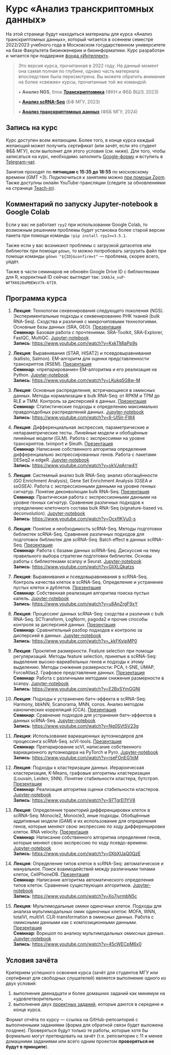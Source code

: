# Курс «Анализ транскриптомных данных»

На этой странице будут находиться материалы для курса «Анализ транскриптомных данных», который читается в осеннем семестре 2022/2023 учебного года в Московском государственном университете на базе Факультета биоинженерии и биоинформатики. Курс разработан и читается при поддержке [фонда «Интеллект»](https://intellect-foundation.ru/).

> Это версия курса, прочитанная в 2022 году. На данный момент она самая полная по глубине, однако часть материала впоследствие была пересмотрена. Вы можете обратить внимание на более «свежие» курсы, прочитанные той же командой:
>
> • **Анализ NGS**, блок [**Транскриптомика**](https://serjisa.github.io/hse.2023/) (ФКН и ФББ ВШЭ, 2023)
> 
> • [**Анализ scRNA-Seq**](https://serjisa.github.io/bf.msu.2023/) (БФ МГУ, 2023)
>
> • [**Анализ транскриптомных данных**](https://serjisa.github.io/fbb.msu.2024/) (ФББ МГУ, 2024)

## Запись на курс
Курс доступен всем желающим. Более того, в конце курса каждый желающий может получить сертификат (или зачёт, если это студент ФББ МГУ), если выполнит для этого условия (см. ниже). Для того, чтобы записаться на курс, необходимо заполнить [Google-форму](https://forms.gle/rukKz61hRgdvYzzE7) и вступить в [Telegram-чат](https://t.me/transcriptomics_msu).

Занятия проходят по **пятницам с 15:35 до 18:55** по московскому времени (GMT +3). Подключиться к занятиям можно [при помощи Zoom](https://us06web.zoom.us/j/88295135967?pwd=YUppMnhwSDNXU0t1Z1FWalJtM0dLQT09). Также доступны онлайн YouTube-трансляции (следите за обновлениями на странице [Teach-in](https://www.youtube.com/c/NAUKA0)).

## Комментарий по запуску Jupyter-notebook в Google Colab
Если у вас не работает `rpy2` при использовании Google Colab, то возможным решением проблемы будет установка более старой версии пакета при помощи команды `!pip install rpy2==3.5.1`.

Также если у вас возникают проблемы с загрузкой датасетов или библиотек при помощи `gdown`, то можно попробовать загрузить файл при помощи команды `gdown "${ID}&confirm=t"` &mdash; проблема, скорее всего, уйдёт.

Также в части семинаров не обновён Google Drive ID с библиотеками для R, корректный ID сейчас выглядит так: `1XAbJa_suP-WFTKK628oM9EWsV7k-6fI9`.

## Программа курса
1. **Лекция**: Технологии секвенирования следующего поколения (NGS). Экспериментальные подходы к секвенированию РНК тканей (bulk RNA-Seq). Сходства и различия с микрочиповыми технологиями. Основные базы данных (SRA, GEO). [Презентация](https://github.com/serjisa/transcriptomics.msu/blob/main/Лекции/01.%20NGS%20и%20RNA-Seq.pdf)<br>
**Семинар**: Базовая работа с прочтениями. SRA-Toolkit, SRA-Explorer, FastQC, MultiQC. [Jupyter-notebook](https://github.com/serjisa/transcriptomics.msu/blob/main/Семинары/01_Базовая_работа_с_прочтениями.ipynb)<br>
**Запись**: https://www.youtube.com/watch?v=KxkTMlaPp9s

2. **Лекция**: Выравнивания (STAR, HISAT2) и псевдовыравнивания (kallisto, Salmon). EM-алгоритм для оценки представленности транскриптов (RSEM). [Презентация](https://github.com/serjisa/transcriptomics.msu/blob/main/Лекции/02.%20Выравнивания.pdf)<br>
**Семинар**: «препарирование» EM-алгоритма и его реализация на Python. [Jupyter-notebook](https://github.com/serjisa/transcriptomics.msu/blob/main/Семинары/02_EM_алгоритм.ipynb)<br>
**Запись**: https://www.youtube.com/watch?v=LKukq5G8w-M

3. **Лекция**: Основные распределения, встречающиеся в омиксных данных. Методы нормализации в bulk RNA-Seq: от RPKM и TPM до RLE и TMM. Контроль за дисперсией в данных. [Презентация](https://github.com/serjisa/transcriptomics.msu/blob/main/Лекции/03.%20Распределения%20и%20нормализация.pdf)<br>
**Семинар**: Статистические подходы к определению максимально правдоподобных распределений данных. [Jupyter-notebook](https://github.com/serjisa/transcriptomics.msu/blob/main/Семинары/03_Определение_распределений.ipynb)<br>
**Запись**: https://www.youtube.com/watch?v=6-Ul5Ir-FW4

4. **Лекция**: Дифференциальная экспрессия, параметрические и непараметрические тесты. Линейные модели и обобщённые линейные модели (GLM). Работа с экспрессиями на уровне транскриптов. tximport и Sleuth. [Презентация](https://github.com/serjisa/transcriptomics.msu/blob/main/Лекции/04.%20Дифференциальная%20экспрессия.pdf)<br>
**Семинар**: Написание собственного алгоритма определения дифференциально экспрессированных генов. Работа с пакетами DESeq2 и edgeR. [Jupyter-notebook](https://github.com/serjisa/transcriptomics.msu/blob/main/Семинары/04_Дифференциальная_экспрессия.ipynb)<br>
**Запись**: https://www.youtube.com/watch?v=okVJqArrw4Y

5. **Лекция**: Системный анализ bulk RNA-Seq: анализ обогащённости (GO Enrichment Analysis), Gene Set Enrichment Analysis (GSEA и ssGSEA). Работа с экспрессионными данными на уровне генных сигнатур. Понятие деконволюции bulk RNA-Seq. [Презентация](https://github.com/serjisa/transcriptomics.msu/blob/main/Лекции/05.%20Функциональный%20анализ.pdf)<br>
**Семинар**: Практическая работа с экспрессионными данными на уровне генных сигнатур. Сравнение различных подходов к определению клеточного состава bulk RNA-Seq (signature-based vs. deconvolution). [Jupyter-notebook](https://github.com/serjisa/transcriptomics.msu/blob/main/Семинары/05_Функциональный_анализ.ipynb)<br>
**Запись**: https://www.youtube.com/watch?v=OcxfIKVu0-s

6. **Лекция**: Понятие и необходимость scRNA-Seq. Методы подготовки библиотек scRNA-Seq. Сравнение различных подходов для подготовок библиотек для scRNA-Seq. Batch effect в данных scRNA-Seq. [Презентация](https://github.com/serjisa/transcriptomics.msu/blob/main/Лекции/06.%20scRNA-Seq.pdf)<br>
**Семинар**: Работа с базами данных scRNA-Seq. Дискуссия на тему правильного выбора стратегии подготовки библиотек. Основы работы с библиотеками scanpy и Seurat. [Jupyter-notebook](https://github.com/serjisa/transcriptomics.msu/blob/main/Семинары/06_Основы_работы_со_scanpy_и_Seurat.ipynb)<br>
**Запись**: https://www.youtube.com/watch?v=GliXLQkatzs

7. **Лекция**: Выравнивания и псевдовыравнивания в scRNA-Seq. Контроль качества клеток в scRNA-Seq. Определение и устранение пустых клеток и дублетов. [Презентация](https://github.com/serjisa/transcriptomics.msu/blob/main/Лекции/07.%20QC.pdf)<br>
**Семинар**: Собственная реализация алгоритма поиска пустых капель. [Jupyter-notebook](https://github.com/serjisa/transcriptomics.msu/blob/main/Семинары/07_Контроль_качества.ipynb)<br>
**Запись**: https://www.youtube.com/watch?v=u8AnZrgF9xY

8. **Лекция**: Процессинг данных scRNA-Seq: сходства и различия с bulk RNA-Seq. SCTransform, LogNorm, pagoda2 и прочие способы контроля за дисперсией данных. [Презентация](https://github.com/serjisa/transcriptomics.msu/blob/main/Лекции/08.%20Нормализация.pdf)<br>
**Семинар**: Сравнительный разбор подходов к контролю за дисперсией в данных. [Jupyter-notebook](https://github.com/serjisa/transcriptomics.msu/blob/main/Семинары/08_Контроль_за_дисперсией.ipynb)<br>
**Запись**: https://www.youtube.com/watch?v=_kkFKvipMP0

9. **Лекция**: Проклятие размерности. Feature selection при помощи регуляризаций. Методы feature selection, принятые в scRNA-Seq: выделение высоко-вариабельных генов и подходы к этому выделению. Методы снижения размерности: PCA, t-SNE, UMAP, ForceAtlas2. Графовое представление данных. [Презентация](https://github.com/serjisa/transcriptomics.msu/blob/main/Лекции/09.%20Методы%20снижения%20размерности.pdf)<br>
**Семинар**: Работа с различными методами снижения размерности в scanpy. [Jupyter-notebook](https://github.com/serjisa/transcriptomics.msu/blob/main/Семинары/09_Снижение_размерности.ipynb)<br>
**Запись**: https://www.youtube.com/watch?v=E2BxSYmGGNI

10. **Лекция**: Подходы к устранению батч-эффекта в scRNA-Seq: Harmony, bbkNN, Scanorama, MNN, conos. Анализ методом канонических корреляций (CCA). [Презентация](https://github.com/serjisa/transcriptomics.msu/blob/main/Лекции/10.%20Устранение%20батч-эффекта.pdf)<br>
**Семинар**: Сравнение подходов для устранения батч-эффектов в данных scRNA-Seq. [Jupyter-notebook](https://github.com/serjisa/transcriptomics.msu/blob/main/Семинары/10_Коррекция_батч_эффекта.ipynb)<br>
**Запись**: https://www.youtube.com/watch?v=Ng05Vt5V23g

11. **Лекция**: Использование вариационных аутоэнкодеров для процессинга scRNA-Seq. scVI-tools. [Презентация](https://github.com/serjisa/transcriptomics.msu/blob/main/Лекции/11.%20Вариационные%20автоэнкодеры.pdf)<br>
**Семинар**: Препарирование scVI, написание собственного вариационного аутоэнкодера на PyTorch и Pyro. [Jupyter-notebook](https://github.com/serjisa/transcriptomics.msu/blob/main/Семинары/11_Вариационные_автоэнкодеры.ipynb)<br>
**Запись**: https://www.youtube.com/watch?v=rseFOnEG1nM

12. **Лекция**: Подходы к кластеризации данных. Иерархическая кластеризация, K-Means, графовые алгоритмы кластеризации (Louvain, Leiden, SNN). Понятие стабильности кластера, бутстрэп. [Презентация](https://github.com/serjisa/transcriptomics.msu/blob/main/Лекции/12.%20Подходы%20к%20кластеризации.pdf)<br>
**Семинар**: Реализация алгоритма оценки стабильности кластеров. [Jupyter-notebook](https://github.com/serjisa/transcriptomics.msu/blob/main/Семинары/12_Кластеризация_и_её_стабильность.ipynb)<br>
**Запись**: https://www.youtube.com/watch?v=97TgrEl1YV8

13. **Лекция**: Определение траекторий дифференцировки клеток в scRNA-Seq: Monocle2, Monocle3, иные подходы. Обобщённые аддитивные модели (GAM) и их использование для определения генов, которые меняют свою экспрессию по ходу дифференцировки клеток. RNA velocity. [Презентация](https://github.com/serjisa/transcriptomics.msu/blob/main/Лекции/13.%20Дифференцировка%20клеток.pdf)<br>
**Семинар**: Написание собственного алгоритма определения генов, которые меняют свою экспрессию по ходу псевдо-времени. [Jupyter-notebook](https://github.com/serjisa/transcriptomics.msu/blob/main/Семинары/13_Дифференцировка_клеток.ipynb)<br>
**Запись**: https://www.youtube.com/watch?v=0XbXUaQ0QzE

14. **Лекция**: Определение типов клеток в scRNA-Seq: автоматическое и мануальное. Поиск взаимодействий между различными типами клеток, CellPhoneDB. [Презентация](https://github.com/serjisa/transcriptomics.msu/blob/main/Лекции/14.%20Определение%20типов%20клеток.pdf)<br>
**Семинар**: Написание алгоритма автоматического определения типов клеток. Сравнение существующих алгоритмов. [Jupyter-notebook](https://github.com/serjisa/transcriptomics.msu/blob/main/Семинары/14_Определение_типов_клеток.ipynb)<br>
**Запись**: https://www.youtube.com/watch?v=Xo7iyrmbN5c

15. **Лекция**: Мультимодальные омики одиночных клеток. Подходы для анализа мультимодальных омик одиночных клеток: MOFA, WNN, totalVI, multiVI. CLR-transformation в омиксных данных. Работа с омиксными данными как с композиционными данными. [Презентация](https://github.com/serjisa/transcriptomics.msu/blob/main/Лекции/15.%20Анализ%20мультимодальных%20омик%20одиночных%20клеток.pdf)<br>
**Семинар**: Воркшоп по анализу мультимодальных омиксных данных. [Jupyter-notebook](https://github.com/serjisa/transcriptomics.msu/blob/main/Семинары/15_Анализ_CITE_Seq.ipynb)<br>
**Запись**: https://www.youtube.com/watch?v=45cWECpM6x0

## Условия зачёта
Критерием успешного освоения курса (зачёт для студентов МГУ или сертификат для свободных слушателей) является выполнение одного из двух условий:
1. выполнение двенадцати и более домашних заданий как минимум на «удовлетворительно»,
2. выполнение двух [проектных заданий](https://github.com/serjisa/transcriptomics.msu/tree/main/Проекты), которые даются в середине и конце курса.

Формат отчёта по курсу &mdash; ссылка на GitHub-репозиторий с выполненными заданиями (форма для обратной связи будет выложена позднее). Проверяться будут только те работы, которые хотя бы формально могут претендовать на зачёт (т.е. репозитории с 11 и менее домашними заданиями или всего одним проектом **проверяться не будут в принципе**).
